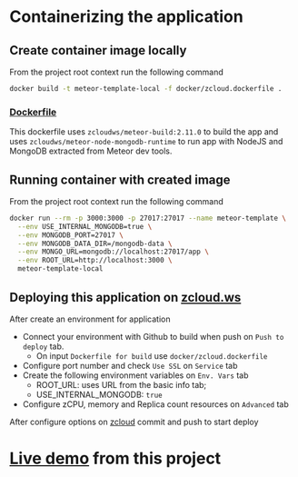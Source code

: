 # Containerizing the application

## Create container image locally

From the project root context run the following command

```bash
docker build -t meteor-template-local -f docker/zcloud.dockerfile .
```

### [Dockerfile](docker/zcloud.dockerfile)

This dockerfile uses `zcloudws/meteor-build:2.11.0` to build the app and uses `zcloudws/meteor-node-mongodb-runtime` to
run app with NodeJS and MongoDB extracted from Meteor dev tools.

## Running container with created image

From the project root context run the following command

```bash
docker run --rm -p 3000:3000 -p 27017:27017 --name meteor-template \
  --env USE_INTERNAL_MONGODB=true \
  --env MONGODB_PORT=27017 \
  --env MONGODB_DATA_DIR=/mongodb-data \
  --env MONGO_URL=mongodb://localhost:27017/app \
  --env ROOT_URL=http://localhost:3000 \
  meteor-template-local
```

## Deploying this application on [zcloud.ws](zcloud.ws)

After create an environment for application

- Connect your environment with Github to build when push on `Push to deploy` tab.
  - On input `Dockerfile for build` use `docker/zcloud.dockerfile`
- Configure port number and check `Use SSL` on `Service` tab
- Create the following environment variables on `Env. Vars` tab
  - ROOT_URL: uses URL from the basic info tab;
  - USE_INTERNAL_MONGODB: `true`
- Configure zCPU, memory and Replica count resources on `Advanced` tab

After configure options on [zcloud](https://app.zcloud.ws) commit and push to start deploy

# [Live demo](https://meteor-template-sample-quave.svc.zcloud.ws/) from this project 
